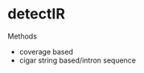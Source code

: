 
<!-- README.md is generated from README.Rmd. Please edit that file -->

# detectIR

Methods

  - coverage based
  - cigar string based/intron sequence
